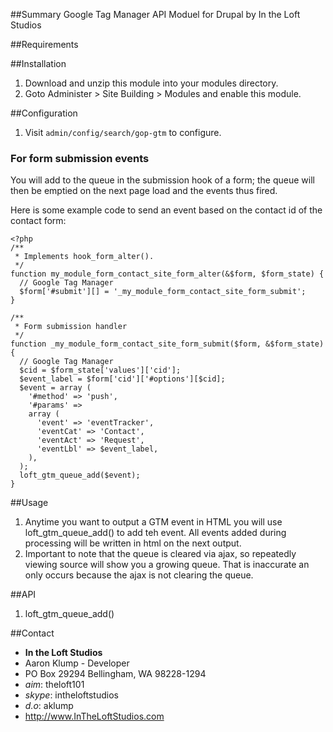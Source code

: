 ##Summary
Google Tag Manager API Moduel for Drupal by In the Loft Studios

##Requirements


##Installation
1. Download and unzip this module into your modules directory.
1. Goto Administer > Site Building > Modules and enable this module.

##Configuration
1. Visit `admin/config/search/gop-gtm` to configure.

### For form submission events
You will add to the queue in the submission hook of a form; the queue will then be emptied on the next page load and the events thus fired.

Here is some example code to send an event based on the contact id of the contact form:

    <?php
    /**
     * Implements hook_form_alter().
     */
    function my_module_form_contact_site_form_alter(&$form, $form_state) {
      // Google Tag Manager
      $form['#submit'][] = '_my_module_form_contact_site_form_submit';
    }
    
    /**
     * Form submission handler
     */
    function _my_module_form_contact_site_form_submit($form, &$form_state) {
      // Google Tag Manager
      $cid = $form_state['values']['cid'];
      $event_label = $form['cid']['#options'][$cid];
      $event = array (
        '#method' => 'push',
        '#params' =>
        array (
          'event' => 'eventTracker',
          'eventCat' => 'Contact',
          'eventAct' => 'Request',
          'eventLbl' => $event_label,
        ),
      );
      loft_gtm_queue_add($event);
    }


##Usage
1. Anytime you want to output a GTM event in HTML you will use loft_gtm_queue_add() to add teh event.  All events added during processing will be written in html on the next output.
1. Important to note that the queue is cleared via ajax, so repeatedly viewing source will show you a growing queue.  That is inaccurate an only occurs because the ajax is not clearing the queue.

##API
1. loft_gtm_queue_add()

##Contact
* **In the Loft Studios**
* Aaron Klump - Developer
* PO Box 29294 Bellingham, WA 98228-1294
* _aim_: theloft101
* _skype_: intheloftstudios
* _d.o_: aklump
* <http://www.InTheLoftStudios.com>
